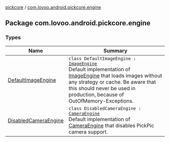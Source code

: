 [pickcore](../index.md) / [com.lovoo.android.pickcore.engine](./index.md)

## Package com.lovoo.android.pickcore.engine

### Types

| Name | Summary |
|---|---|
| [DefaultImageEngine](-default-image-engine/index.md) | `class DefaultImageEngine : `[`ImageEngine`](../com.lovoo.android.pickcore.contract/-image-engine/index.md)<br>Default implementation of [ImageEngine](../com.lovoo.android.pickcore.contract/-image-engine/index.md) that loads images without any strategy or cache. Be aware that this should never be used in production, because of OutOfMemory-Exceptions. |
| [DisabledCameraEngine](-disabled-camera-engine/index.md) | `class DisabledCameraEngine : `[`CameraEngine`](../com.lovoo.android.pickcore.contract/-camera-engine/index.md)<br>Default implementation of [CameraEngine](../com.lovoo.android.pickcore.contract/-camera-engine/index.md) that disables PickPic camera support. |
